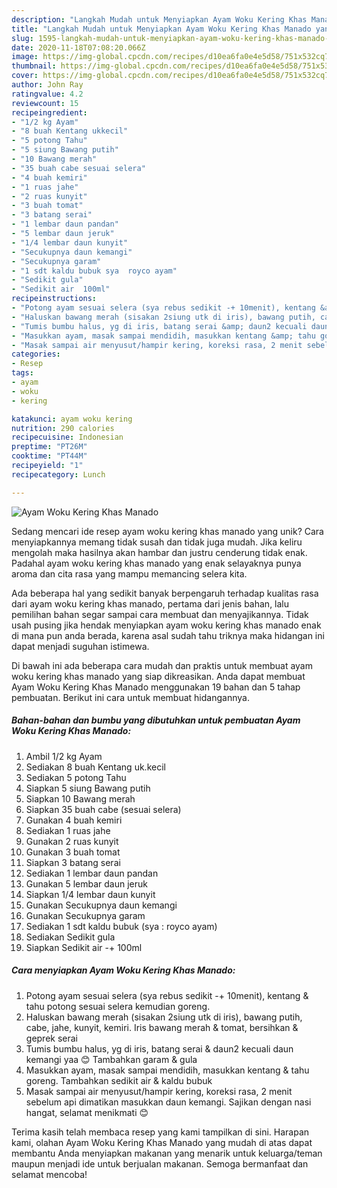 ```yaml
---
description: "Langkah Mudah untuk Menyiapkan Ayam Woku Kering Khas Manado yang Enak"
title: "Langkah Mudah untuk Menyiapkan Ayam Woku Kering Khas Manado yang Enak"
slug: 1595-langkah-mudah-untuk-menyiapkan-ayam-woku-kering-khas-manado-yang-enak
date: 2020-11-18T07:08:20.066Z
image: https://img-global.cpcdn.com/recipes/d10ea6fa0e4e5d58/751x532cq70/ayam-woku-kering-khas-manado-foto-resep-utama.jpg
thumbnail: https://img-global.cpcdn.com/recipes/d10ea6fa0e4e5d58/751x532cq70/ayam-woku-kering-khas-manado-foto-resep-utama.jpg
cover: https://img-global.cpcdn.com/recipes/d10ea6fa0e4e5d58/751x532cq70/ayam-woku-kering-khas-manado-foto-resep-utama.jpg
author: John Ray
ratingvalue: 4.2
reviewcount: 15
recipeingredient:
- "1/2 kg Ayam"
- "8 buah Kentang ukkecil"
- "5 potong Tahu"
- "5 siung Bawang putih"
- "10 Bawang merah"
- "35 buah cabe sesuai selera"
- "4 buah kemiri"
- "1 ruas jahe"
- "2 ruas kunyit"
- "3 buah tomat"
- "3 batang serai"
- "1 lembar daun pandan"
- "5 lembar daun jeruk"
- "1/4 lembar daun kunyit"
- "Secukupnya daun kemangi"
- "Secukupnya garam"
- "1 sdt kaldu bubuk sya  royco ayam"
- "Sedikit gula"
- "Sedikit air  100ml"
recipeinstructions:
- "Potong ayam sesuai selera (sya rebus sedikit -+ 10menit), kentang &amp; tahu potong sesuai selera kemudian goreng."
- "Haluskan bawang merah (sisakan 2siung utk di iris), bawang putih, cabe, jahe, kunyit, kemiri. Iris bawang merah &amp; tomat, bersihkan &amp; geprek serai"
- "Tumis bumbu halus, yg di iris, batang serai &amp; daun2 kecuali daun kemangi yaa 😊 Tambahkan garam &amp; gula"
- "Masukkan ayam, masak sampai mendidih, masukkan kentang &amp; tahu goreng. Tambahkan sedikit air &amp; kaldu bubuk"
- "Masak sampai air menyusut/hampir kering, koreksi rasa, 2 menit sebelum api dimatikan masukkan daun kemangi. Sajikan dengan nasi hangat, selamat menikmati 😊"
categories:
- Resep
tags:
- ayam
- woku
- kering

katakunci: ayam woku kering 
nutrition: 290 calories
recipecuisine: Indonesian
preptime: "PT26M"
cooktime: "PT44M"
recipeyield: "1"
recipecategory: Lunch

---
```



![Ayam Woku Kering Khas Manado](https://img-global.cpcdn.com/recipes/d10ea6fa0e4e5d58/751x532cq70/ayam-woku-kering-khas-manado-foto-resep-utama.jpg)

Sedang mencari ide resep ayam woku kering khas manado yang unik? Cara menyiapkannya memang tidak susah dan tidak juga mudah. Jika keliru mengolah maka hasilnya akan hambar dan justru cenderung tidak enak. Padahal ayam woku kering khas manado yang enak selayaknya punya aroma dan cita rasa yang mampu memancing selera kita.



Ada beberapa hal yang sedikit banyak berpengaruh terhadap kualitas rasa dari ayam woku kering khas manado, pertama dari jenis bahan, lalu pemilihan bahan segar sampai cara membuat dan menyajikannya. Tidak usah pusing jika hendak menyiapkan ayam woku kering khas manado enak di mana pun anda berada, karena asal sudah tahu triknya maka hidangan ini dapat menjadi suguhan istimewa.


Di bawah ini ada beberapa cara mudah dan praktis untuk membuat ayam woku kering khas manado yang siap dikreasikan. Anda dapat membuat Ayam Woku Kering Khas Manado menggunakan 19 bahan dan 5 tahap pembuatan. Berikut ini cara untuk membuat hidangannya.

<!--inarticleads1-->

##### Bahan-bahan dan bumbu yang dibutuhkan untuk pembuatan Ayam Woku Kering Khas Manado:

1. Ambil 1/2 kg Ayam
1. Sediakan 8 buah Kentang uk.kecil
1. Sediakan 5 potong Tahu
1. Siapkan 5 siung Bawang putih
1. Siapkan 10 Bawang merah
1. Siapkan 35 buah cabe (sesuai selera)
1. Gunakan 4 buah kemiri
1. Sediakan 1 ruas jahe
1. Gunakan 2 ruas kunyit
1. Gunakan 3 buah tomat
1. Siapkan 3 batang serai
1. Sediakan 1 lembar daun pandan
1. Gunakan 5 lembar daun jeruk
1. Siapkan 1/4 lembar daun kunyit
1. Gunakan Secukupnya daun kemangi
1. Gunakan Secukupnya garam
1. Sediakan 1 sdt kaldu bubuk (sya : royco ayam)
1. Sediakan Sedikit gula
1. Siapkan Sedikit air -+ 100ml




<!--inarticleads2-->

##### Cara menyiapkan Ayam Woku Kering Khas Manado:

1. Potong ayam sesuai selera (sya rebus sedikit -+ 10menit), kentang &amp; tahu potong sesuai selera kemudian goreng.
1. Haluskan bawang merah (sisakan 2siung utk di iris), bawang putih, cabe, jahe, kunyit, kemiri. Iris bawang merah &amp; tomat, bersihkan &amp; geprek serai
1. Tumis bumbu halus, yg di iris, batang serai &amp; daun2 kecuali daun kemangi yaa 😊 Tambahkan garam &amp; gula
1. Masukkan ayam, masak sampai mendidih, masukkan kentang &amp; tahu goreng. Tambahkan sedikit air &amp; kaldu bubuk
1. Masak sampai air menyusut/hampir kering, koreksi rasa, 2 menit sebelum api dimatikan masukkan daun kemangi. Sajikan dengan nasi hangat, selamat menikmati 😊




Terima kasih telah membaca resep yang kami tampilkan di sini. Harapan kami, olahan Ayam Woku Kering Khas Manado yang mudah di atas dapat membantu Anda menyiapkan makanan yang menarik untuk keluarga/teman maupun menjadi ide untuk berjualan makanan. Semoga bermanfaat dan selamat mencoba!
